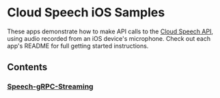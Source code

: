 # Cloud Speech iOS Samples

These apps demonstrate how to make API calls to the [Cloud Speech API](https://cloud.google.com/speech/), using audio recorded from an iOS device's microphone. Check out each app's README for full getting started instructions.

## Contents

### [Speech-gRPC-Streaming](Speech-gRPC-Streaming)
